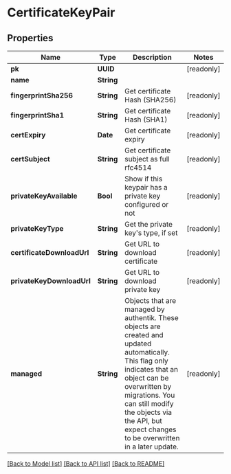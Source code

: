 # CertificateKeyPair

## Properties
Name | Type | Description | Notes
------------ | ------------- | ------------- | -------------
**pk** | **UUID** |  | [readonly] 
**name** | **String** |  | 
**fingerprintSha256** | **String** | Get certificate Hash (SHA256) | [readonly] 
**fingerprintSha1** | **String** | Get certificate Hash (SHA1) | [readonly] 
**certExpiry** | **Date** | Get certificate expiry | [readonly] 
**certSubject** | **String** | Get certificate subject as full rfc4514 | [readonly] 
**privateKeyAvailable** | **Bool** | Show if this keypair has a private key configured or not | [readonly] 
**privateKeyType** | **String** | Get the private key&#39;s type, if set | [readonly] 
**certificateDownloadUrl** | **String** | Get URL to download certificate | [readonly] 
**privateKeyDownloadUrl** | **String** | Get URL to download private key | [readonly] 
**managed** | **String** | Objects that are managed by authentik. These objects are created and updated automatically. This flag only indicates that an object can be overwritten by migrations. You can still modify the objects via the API, but expect changes to be overwritten in a later update. | [readonly] 

[[Back to Model list]](../README.md#documentation-for-models) [[Back to API list]](../README.md#documentation-for-api-endpoints) [[Back to README]](../README.md)


